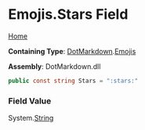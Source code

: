 # Emojis\.Stars Field

[Home](../../../README.md)

**Containing Type**: [DotMarkdown](../../README.md)\.[Emojis](../README.md)

**Assembly**: DotMarkdown\.dll

```csharp
public const string Stars = ":stars:"
```

### Field Value

System\.[String](https://docs.microsoft.com/en-us/dotnet/api/system.string)